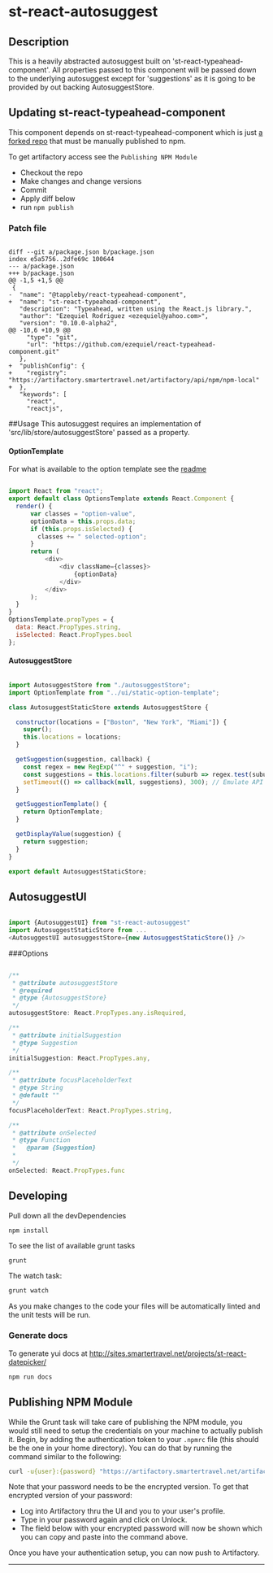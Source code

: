 # st-react-autosuggest

## Description
This is a heavily abstracted autosuggest built on 'st-react-typeahead-component'. All properties passed to this component will be passed down to the underlying autosuggest except for 'suggestions' as it is going to be provided by out backing AutosuggestStore.

## Updating st-react-typeahead-component
This component depends on st-react-typeahead-component which is just [a forked repo](https://github.com/tappleby/react-typeahead-component) that must be manually published to npm.

To get artifactory access see the `Publishing NPM Module`

- Checkout the repo
- Make changes and change versions
- Commit
- Apply diff below
- run `npm publish`

### Patch file

```text

diff --git a/package.json b/package.json
index e5a5756..2dfe69c 100644
--- a/package.json
+++ b/package.json
@@ -1,5 +1,5 @@
 {
-  "name": "@tappleby/react-typeahead-component",
+  "name": "st-react-typeahead-component",
   "description": "Typeahead, written using the React.js library.",
   "author": "Ezequiel Rodriguez <ezequiel@yahoo.com>",
   "version": "0.10.0-alpha2",
@@ -10,6 +10,9 @@
     "type": "git",
     "url": "https://github.com/ezequiel/react-typeahead-component.git"
   },
+  "publishConfig": {
+    "registry": "https://artifactory.smartertravel.net/artifactory/api/npm/npm-local"
+  },
   "keywords": [
     "react",
     "reactjs",

```

##Usage
This autosuggest requires an implementation of 'src/lib/store/autosuggestStore' passed as a property.



#### OptionTemplate
For what is available to the option template see the [readme](https://github.com/tappleby/react-typeahead-component/blob/master/README.md#reactelement-optiontemplate-required)

```js

import React from "react";
export default class OptionsTemplate extends React.Component {
  render() {
      var classes = "option-value",
      optionData = this.props.data;
      if (this.props.isSelected) {
        classes += " selected-option";
      }
      return (
          <div>
              <div className={classes}>
                  {optionData}
              </div>
          </div>
      );
  }
}
OptionsTemplate.propTypes = {
  data: React.PropTypes.string,
  isSelected: React.PropTypes.bool
};

```

#### AutosuggestStore

```js

import AutosuggestStore from "./autosuggestStore";
import OptionTemplate from "../ui/static-option-template";

class AutosuggestStaticStore extends AutosuggestStore {

  constructor(locations = ["Boston", "New York", "Miami"]) {
    super();
    this.locations = locations;
  }

  getSuggestion(suggestion, callback) {
    const regex = new RegExp("^" + suggestion, "i");
    const suggestions = this.locations.filter(suburb => regex.test(suburb));
    setTimeout(() => callback(null, suggestions), 300); // Emulate API call
  }

  getSuggestionTemplate() {
    return OptionTemplate;
  }

  getDisplayValue(suggestion) {
    return suggestion;
  }
}

export default AutosuggestStaticStore;

```

## AutosuggestUI

```js

import {AutosuggestUI} from "st-react-autosuggest"
import AutosuggestStaticStore from ...
<AutosuggestUI autosuggestStore={new AutosuggestStaticStore()} />

```

###Options

```js

/**
 * @attribute autosuggestStore
 * @required
 * @type {AutosuggestStore}
 */
autosuggestStore: React.PropTypes.any.isRequired,

/**
 * @attribute initialSuggestion
 * @type Suggestion
 */
initialSuggestion: React.PropTypes.any,

/**
 * @attribute focusPlaceholderText
 * @type String
 * @default ""
 */
focusPlaceholderText: React.PropTypes.string,

/**
 * @attribute onSelected
 * @type Function
 *   @param {Suggestion}
 *
 */
onSelected: React.PropTypes.func

```


## Developing

Pull down all the devDependencies

```
npm install
```

To see the list of available grunt tasks

```
grunt
```

The watch task:

```bash
grunt watch
```
As you make changes to the code your files will be automatically linted and the unit tests will be run.

### Generate docs
To generate yui docs at http://sites.smartertravel.net/projects/st-react-datepicker/

```bash
npm run docs
```

## Publishing NPM Module
While the Grunt task will take care of publishing the NPM module, you would still need to setup the credentials on your
machine to actually publish it. Begin, by adding the authentication token to your `.npmrc` file (this should be the one
in your home directory). You can do that by running the command similar to the following:

```bash
curl -u{user}:{password} "https://artifactory.smartertravel.net/artifactory/api/npm/auth" >> ~/.npmrc
```

Note that your password needs to be the encrypted version. To get that encrypted version of your password:
* Log into Artifactory thru the UI and you to your user's profile.
* Type in your password again and click on Unlock.
* The field below with your encrypted password will now be shown which you can copy and paste into the command above.

Once you have your authentication setup, you can now push to Artifactory.

---
